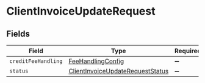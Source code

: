# ClientInvoiceUpdateRequest


## Fields

| Field                                                                                       | Type                                                                                        | Required                                                                                    | Description                                                                                 |
| ------------------------------------------------------------------------------------------- | ------------------------------------------------------------------------------------------- | ------------------------------------------------------------------------------------------- | ------------------------------------------------------------------------------------------- |
| `creditFeeHandling`                                                                         | [FeeHandlingConfig](../../models/shared/feehandlingconfig.md)                               | :heavy_minus_sign:                                                                          | N/A                                                                                         |
| `status`                                                                                    | [ClientInvoiceUpdateRequestStatus](../../models/shared/clientinvoiceupdaterequeststatus.md) | :heavy_minus_sign:                                                                          | N/A                                                                                         |
